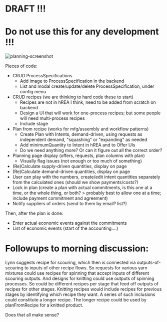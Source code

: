 # DRAFT !!! 
# Do not use this for any development !!!

![planning-screenshot](https://github.com/Carbon-Farm-Network/Requirements-Doc/assets/3776081/0ac31a44-102b-4e8c-93df-50b1463852d3)

Pieces of code:

* CRUD ProcessSpecifications
   * Add image to ProcessSpecification in the backend
   * List and modal create/update/delete ProcessSpecification, under config menu
* CRUD recipes (we are thinking to hard code these to start)
   * Recipes are not in hREA I think, need to be added from scratch on backend
   * Design a UI that will work for one-process recipes; but some people will need multi-process recipes
   * Include stage
* Plan from recipe (works for mfg/assembly and workflow patterns)
   * Create Plan with Intents, demand-driven, using requests as independent demand, "squashing" or "expanding" as needed
   * Add minimumQuantity to Intent in hREA and to Offer UIs
   * Do we need anything more?  Or can it figure out all the correct order?
* Planning page display (offers, requests, plan columns with plan)
   * Visually flag issues (not enough or too much of something)
* (Re)Calculate supply-driven quantities, display on page
* (Re)Calculate demand-driven quantities, display on page
* User can play with the numbers, create/edit intent quantities separately from the calculated ones (should we show payments/costs?)
* Lock in plan (create a plan with actual commitments, is this one at a time, or the whole thing, or both? > probably best to allow one at a time;  include payment commitment and agreement)
* Notify suppliers of orders (send to them by email?  list?)

Then, after the plan is done:

* Enter actual economic events against the commitments
* List of economic events (start of the accounting....)

# Followups to morning discussion:

Lynn suggests recipe for scouring, which then is connected via outputs-of-scouring to inputs of other recipe flows. So requests for various yarn mixtures could use recipes for spinning that accept inputs of different scouring outputs. And designs for knitting could use outputs of spinning processes. So could be different recipes per stage that feed off outputs of recipes for other stages. Knitting recipes would include recipes for previous stages by identifying which recipe they want. A series of such inclusions could constitute a longer recipe. The longer recipe could be used by planFromRecipe for a knitted product.

Does that all make sense?

